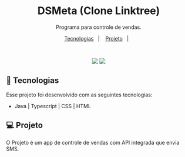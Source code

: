 <h1 align="center"> DSMeta (Clone Linktree) </h1>

<p align="center">
Programa para controle de vendas.
</p>

<p align="center">
  <a href="#-tecnologias">Tecnologias</a>&nbsp;&nbsp;&nbsp;|&nbsp;&nbsp;&nbsp;
  <a href="#-projeto">Projeto</a>&nbsp;&nbsp;&nbsp;|&nbsp;&nbsp;&nbsp;
</p>

<br>

<p align="center">
  <img src="https://user-images.githubusercontent.com/115798226/203336792-47a27dc5-9667-4c8d-88f0-15cd3688f8b4.png">
  <img src="https://user-images.githubusercontent.com/115798226/203337004-ad619c89-335e-43e7-9512-cb6852fe1aa3.png")

</p>

## 🚀 Tecnologias

Esse projeto foi desenvolvido com as seguintes tecnologias:

- Java | Typescript | CSS | HTML


## 💻 Projeto

O Projeto é um app de controle de vendas com API integrada que envia SMS.
